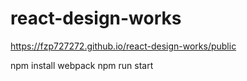 # react-design-works
 https://fzp727272.github.io/react-design-works/public

npm install
webpack
npm run start
